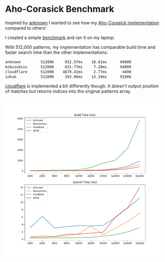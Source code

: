 # Aho-Corasick Benchmark

Inspired by [anknown](https://github.com/anknown/ahocorasick) I wanted to see
how my [Aho-Corasick
implementation](https://github.com/BobuSumisu/aho-corasick) compared to others'.

I created a simple [benchmark](main.go) and ran it on my laptop.

With 512,000 patterns, my implementation has comparable build time and faster
search time than the other implementations:

    anknown         512000     932.57ms    10.81ms      94000
    bobusumisu      512000     631.77ms     7.20ms      94000
    cloudflare      512000    4879.41ms     2.77ms       4490
    iohub           512000     393.96ms    14.19ms      91986

[cloudflare](https://github.com/cloudflare/ahocorasick) is implemented a bit
differently though. It doesn't output position of matches but returns indices
into the original patterns array.

![benchmark plot](benchmark.png)

